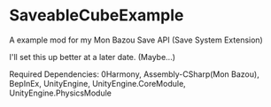 # SaveableCubeExample
A example mod for my Mon Bazou Save API (Save System Extension)

I'll set this up better at a later date. (Maybe...)

Required Dependencies: 0Harmony, Assembly-CSharp(Mon Bazou), BepInEx, UnityEngine, UnityEngine.CoreModule, UnityEngine.PhysicsModule
